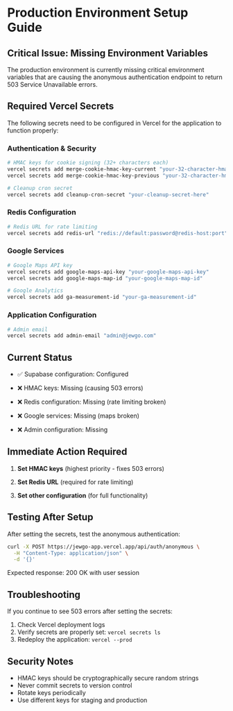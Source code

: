 # Production Environment Setup Guide

## Critical Issue: Missing Environment Variables

The production environment is currently missing critical environment variables that are causing the anonymous authentication endpoint to return 503 Service Unavailable errors.

## Required Vercel Secrets

The following secrets need to be configured in Vercel for the application to function properly:

### Authentication & Security
```bash
# HMAC keys for cookie signing (32+ characters each)
vercel secrets add merge-cookie-hmac-key-current "your-32-character-hmac-key-here"
vercel secrets add merge-cookie-hmac-key-previous "your-32-character-hmac-key-here"

# Cleanup cron secret
vercel secrets add cleanup-cron-secret "your-cleanup-secret-here"
```

### Redis Configuration
```bash
# Redis URL for rate limiting
vercel secrets add redis-url "redis://default:password@redis-host:port"
```



### Google Services
```bash
# Google Maps API key
vercel secrets add google-maps-api-key "your-google-maps-api-key"
vercel secrets add google-maps-map-id "your-google-maps-map-id"

# Google Analytics
vercel secrets add ga-measurement-id "your-ga-measurement-id"
```

### Application Configuration
```bash
# Admin email
vercel secrets add admin-email "admin@jewgo.com"
```

## Current Status

- ✅ Supabase configuration: Configured
- ❌ HMAC keys: Missing (causing 503 errors)
- ❌ Redis configuration: Missing (rate limiting broken)

- ❌ Google services: Missing (maps broken)
- ❌ Admin configuration: Missing

## Immediate Action Required

1. **Set HMAC keys** (highest priority - fixes 503 errors)
2. **Set Redis URL** (required for rate limiting)

4. **Set other configuration** (for full functionality)

## Testing After Setup

After setting the secrets, test the anonymous authentication:

```bash
curl -X POST https://jewgo-app.vercel.app/api/auth/anonymous \
  -H "Content-Type: application/json" \
  -d '{}'
```

Expected response: 200 OK with user session

## Troubleshooting

If you continue to see 503 errors after setting the secrets:

1. Check Vercel deployment logs
2. Verify secrets are properly set: `vercel secrets ls`
3. Redeploy the application: `vercel --prod`

## Security Notes

- HMAC keys should be cryptographically secure random strings
- Never commit secrets to version control
- Rotate keys periodically
- Use different keys for staging and production
